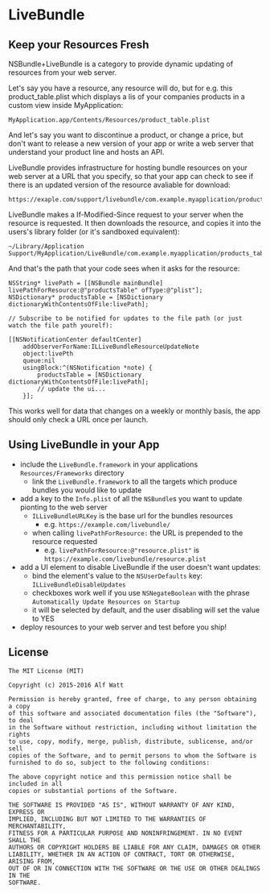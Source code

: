 
# LiveBundle

## Keep your Resources Fresh

NSBundle+LiveBundle is a category to provide dynamic updating of resources from your web server.

Let's say you have a resource, any resource will do, but for e.g. this product_table.plist which displays
a lis of your companies products in a custom view inside MyApplication:

    MyApplication.app/Contents/Resources/product_table.plist

And let's say you want to discontinue a product, or change a price, but don't want to release
a new version of your app or write a web server that understand your product line and hosts an API.

LiveBundle provides infrastructure for hosting bundle resources on your web server at a URL that you specify,
so that your app can check to see if there is an updated version of the resource avaliable for download:

    https://exaple.com/support/livebundle/com.example.myapplication/products_table.plist

LiveBundle makes a If-Modified-Since request to your server when the resource is requested. It then downloads
the resource, and copies it into the users's library folder (or it's sandboxed equivalent):

    ~/Library/Application Support/MyApplication/LiveBundle/com.example.myapplication/products_table.plist

And that's the path that your code sees when it asks for the resource:

    NSString* livePath = [[NSBundle mainBundle] livePathForResource:@"productsTable" ofType:@"plist"];
    NSDictionary* productsTable = [NSDictionary dictionaryWithContentsOfFile:livePath];

    // Subscribe to be notified for updates to the file path (or just watch the file path yourelf):

    [[NSNotificationCenter defaultCenter] 
        addObserverForName:ILLiveBundleResourceUpdateNote 
        object:livePth 
        queue:nil 
        usingBlock:^(NSNotification *note) {
            productsTable = [NSDictionary dictionaryWithContentsOfFile:livePath];
            // update the ui...
        }];

This works well for data that changes on a weekly or monthly basis, the app should only check a URL once per launch.

## Using LiveBundle in your App

- include the `LiveBundle.framework` in your applications `Resources/Frameworks` directory
    - link the `LiveBundle.framework` to all the targets which produce bundles you would like to update
- add a key to the `Info.plist` of all the `NSBundle`s you want to update pionting to the web server
    - `ILLiveBundleURLKey` is the base url for the bundles resources
        - e.g. `https://example.com/livebundle/`
    - when calling `livePathForResource:` the URL is prepended to the resource requested
        - e.g. `livePathForResource:@"resource.plist"` is `https://example.com/livebundle/resource.plist`
- add a UI element to disable LiveBundle if the user doesn't want updates:
    - bind the element's value to the `NSUserDefaults` key: `ILLiveBundleDisableUpdates`
    - checkboxes work well if you use `NSNegateBoolean` with the phrase `Automatically Update Resources on Startup`
    - it will be selected by default, and the user disabling will set the value to YES
- deploy resources to your web server and test before you ship!

## License

    The MIT License (MIT)

    Copyright (c) 2015-2016 Alf Watt

    Permission is hereby granted, free of charge, to any person obtaining a copy
    of this software and associated documentation files (the "Software"), to deal
    in the Software without restriction, including without limitation the rights
    to use, copy, modify, merge, publish, distribute, sublicense, and/or sell
    copies of the Software, and to permit persons to whom the Software is
    furnished to do so, subject to the following conditions:

    The above copyright notice and this permission notice shall be included in all
    copies or substantial portions of the Software.

    THE SOFTWARE IS PROVIDED "AS IS", WITHOUT WARRANTY OF ANY KIND, EXPRESS OR
    IMPLIED, INCLUDING BUT NOT LIMITED TO THE WARRANTIES OF MERCHANTABILITY,
    FITNESS FOR A PARTICULAR PURPOSE AND NONINFRINGEMENT. IN NO EVENT SHALL THE
    AUTHORS OR COPYRIGHT HOLDERS BE LIABLE FOR ANY CLAIM, DAMAGES OR OTHER
    LIABILITY, WHETHER IN AN ACTION OF CONTRACT, TORT OR OTHERWISE, ARISING FROM,
    OUT OF OR IN CONNECTION WITH THE SOFTWARE OR THE USE OR OTHER DEALINGS IN THE
    SOFTWARE.